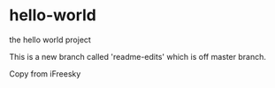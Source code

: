 # hello-world
the hello world project

This is a new branch called 'readme-edits' which is off master branch.

Copy from iFreesky
